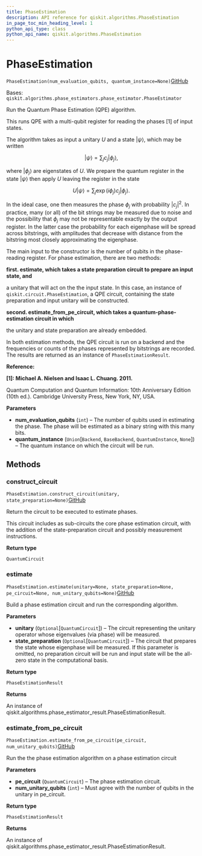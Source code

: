 ```yaml
---
title: PhaseEstimation
description: API reference for qiskit.algorithms.PhaseEstimation
in_page_toc_min_heading_level: 1
python_api_type: class
python_api_name: qiskit.algorithms.PhaseEstimation
---
```


# PhaseEstimation

<span id="qiskit.algorithms.PhaseEstimation" />

`PhaseEstimation(num_evaluation_qubits, quantum_instance=None)`[GitHub](https://github.com/qiskit/qiskit/tree/stable/0.20/qiskit/algorithms/phase_estimators/phase_estimation.py "view source code")

Bases: `qiskit.algorithms.phase_estimators.phase_estimator.PhaseEstimator`

Run the Quantum Phase Estimation (QPE) algorithm.

This runs QPE with a multi-qubit register for reading the phases \[1] of input states.

The algorithm takes as input a unitary $U$ and a state $|\psi\rangle$, which may be written

$$
|\psi\rangle = \sum_j c_j |\phi_j\rangle,
$$

where $|\phi_j\rangle$ are eigenstates of $U$. We prepare the quantum register in the state $|\psi\rangle$ then apply $U$ leaving the register in the state

$$
U|\psi\rangle = \sum_j \exp(i \phi_j) c_j |\phi_j\rangle.
$$

In the ideal case, one then measures the phase $\phi_j$ with probability $|c_j|^2$. In practice, many (or all) of the bit strings may be measured due to noise and the possibility that $\phi_j$ may not be representable exactly by the output register. In the latter case the probability for each eigenphase will be spread across bitstrings, with amplitudes that decrease with distance from the bitstring most closely approximating the eigenphase.

The main input to the constructor is the number of qubits in the phase-reading register. For phase estimation, there are two methods:

**first. estimate, which takes a state preparation circuit to prepare an input state, and**

a unitary that will act on the the input state. In this case, an instance of `qiskit.circuit.PhaseEstimation`, a QPE circuit, containing the state preparation and input unitary will be constructed.

**second. estimate\_from\_pe\_circuit, which takes a quantum-phase-estimation circuit in which**

the unitary and state preparation are already embedded.

In both estimation methods, the QPE circuit is run on a backend and the frequencies or counts of the phases represented by bitstrings are recorded. The results are returned as an instance of `PhaseEstimationResult`.

**Reference:**

**\[1]: Michael A. Nielsen and Isaac L. Chuang. 2011.**

Quantum Computation and Quantum Information: 10th Anniversary Edition (10th ed.). Cambridge University Press, New York, NY, USA.

**Parameters**

*   **num\_evaluation\_qubits** (`int`) – The number of qubits used in estimating the phase. The phase will be estimated as a binary string with this many bits.
*   **quantum\_instance** (`Union`\[`Backend`, `BaseBackend`, `QuantumInstance`, `None`]) – The quantum instance on which the circuit will be run.

## Methods

### construct\_circuit

<span id="qiskit.algorithms.PhaseEstimation.construct_circuit" />

`PhaseEstimation.construct_circuit(unitary, state_preparation=None)`[GitHub](https://github.com/qiskit/qiskit/tree/stable/0.20/qiskit/algorithms/phase_estimators/phase_estimation.py "view source code")

Return the circuit to be executed to estimate phases.

This circuit includes as sub-circuits the core phase estimation circuit, with the addition of the state-preparation circuit and possibly measurement instructions.

**Return type**

`QuantumCircuit`

### estimate

<span id="qiskit.algorithms.PhaseEstimation.estimate" />

`PhaseEstimation.estimate(unitary=None, state_preparation=None, pe_circuit=None, num_unitary_qubits=None)`[GitHub](https://github.com/qiskit/qiskit/tree/stable/0.20/qiskit/algorithms/phase_estimators/phase_estimation.py "view source code")

Build a phase estimation circuit and run the corresponding algorithm.

**Parameters**

*   **unitary** (`Optional`\[`QuantumCircuit`]) – The circuit representing the unitary operator whose eigenvalues (via phase) will be measured.
*   **state\_preparation** (`Optional`\[`QuantumCircuit`]) – The circuit that prepares the state whose eigenphase will be measured. If this parameter is omitted, no preparation circuit will be run and input state will be the all-zero state in the computational basis.

**Return type**

`PhaseEstimationResult`

**Returns**

An instance of qiskit.algorithms.phase\_estimator\_result.PhaseEstimationResult.

### estimate\_from\_pe\_circuit

<span id="qiskit.algorithms.PhaseEstimation.estimate_from_pe_circuit" />

`PhaseEstimation.estimate_from_pe_circuit(pe_circuit, num_unitary_qubits)`[GitHub](https://github.com/qiskit/qiskit/tree/stable/0.20/qiskit/algorithms/phase_estimators/phase_estimation.py "view source code")

Run the the phase estimation algorithm on a phase estimation circuit

**Parameters**

*   **pe\_circuit** (`QuantumCircuit`) – The phase estimation circuit.
*   **num\_unitary\_qubits** (`int`) – Must agree with the number of qubits in the unitary in pe\_circuit.

**Return type**

`PhaseEstimationResult`

**Returns**

An instance of qiskit.algorithms.phase\_estimator\_result.PhaseEstimationResult.

